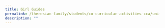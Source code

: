 ```yaml
---
title: Girl Guides
permalink: /theresian-family/students/co-curricular-activities-cca/uniform-groups/girl-guides/
description: ""
---
```

